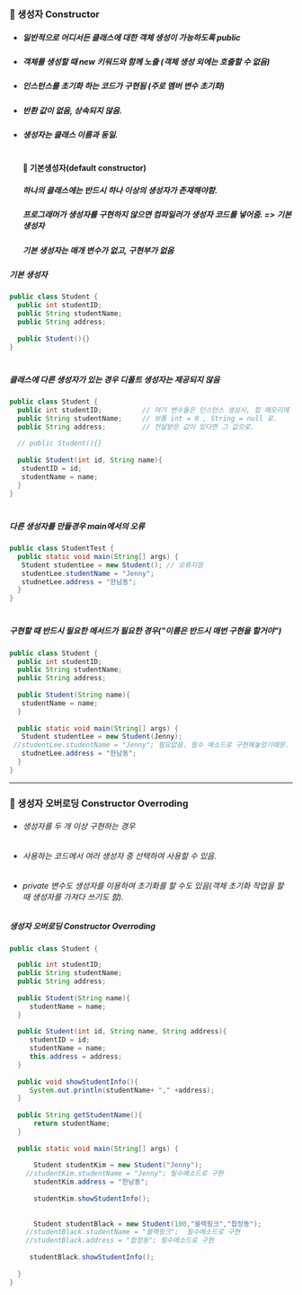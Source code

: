 ### :pushpin: 생성자 Constructor
* ##### 일반적으로 어디서든 클래스에 대한 객체 생성이 가능하도록 public
* ##### 객체를 생성할 때 new 키워드와 함께 노출 (객체 생성 외에는 호출할 수 없음)
* ##### 인스턴스를 초기화 하는 코드가 구현됨 (주로 멤버 변수 초기화)
* ##### 반환 값이 없음, 상속되지 않음.
* ##### 생성자는 클래스 이름과 동일.   
   #
   #### :round_pushpin: 기본생성자(default constructor)
   ##### 하나의 클래스에는 반드시 하나 이상의 생성자가 존재해야함.    
   ##### 프로그래머가 생성자를 구현하지 않으면 컴파일러가 생성자 코드를 넣어줌. => 기본 생성자   
   ##### 기본 생성자는 매개 변수가 없고, 구현부가 없음   
   
 
##### 기본 생성자
```java
public class Student {
  public int studentID;
  public String studentName;
  public String address;
  
  public Student(){}
}
```
   #
##### 클래스에 다른 생성자가 있는 경우 디폴트 생성자는 제공되지 않음
```java
public class Student {
  public int studentID;          // 여기 변수들은 인스턴스 생성시, 힙 메모리에 할당할 때 자동 초기화된다
  public String studentName;     // 보통 int = 0 , String = null 로.
  public String address;         // 전달받은 값이 있다면 그 값으로. 
  
  // public Student(){}
  
  public Student(int id, String name){
   studentID = id;
   studentName = name;
  }
}
```
   #
##### 다른 생성자를 만들경우 main에서의 오류
```java
public class StudentTest {
  public static void main(String[] args) {
   Student studentLee = new Student(); // 오류지점
   studentLee.studentName = "Jenny";
   studnetLee.address = "한남동";
  }
}
```
   #
##### 구현할 때 반드시 필요한 메서드가 필요한 경우("이름은 반드시 매번 구현을 할거야")
```java
public class Student {
  public int studentID;
  public String studentName;
  public String address;
  
  public Student(String name){
   studentName = name;
  }
  
  public static void main(String[] args) {
   Student studentLee = new Student(Jenny); 
 //studentLee.studentName = "Jenny"; 필요없음. 필수 메소드로 구현해놓았기때문.
   studnetLee.address = "한남동";
  }
}
```
    
       
  -----------------------------------------
### :pushpin: 생성자 오버로딩 Constructor Overroding
* ###### 생성자를 두 개 이상 구현하는 경우
* ###### 사용하는 코드에서 여러 생성자 중 선택하여 사용할 수 있음.
* ###### private 변수도 생성자를 이용하여 초기화를 할 수도 있음(객체 초기화 작업을 할 때 생성자를 가져다 쓰기도 함).

##### 생성자 오버로딩 Constructor Overroding
```java
public class Student {

  public int studentID;
  public String studentName;
  public String address;
  
  public Student(String name){
     studentName = name;
  }
  
  public Student(int id, String name, String address){
     studentID = id;
     studentName = name;
     this.address = address;
  }
  
  public void showStudentInfo(){
     System.out.println(studentName+ "," +address);
  }
  
  public String getStudentName(){
      return studentName;
  }
  
  public static void main(String[] args) {
  
      Student studentKim = new Student("Jenny"); 
    //studentKim.studentName = "Jenny"; 필수메소드로 구현
      studentKim.address = "한남동";
      
      studentKim.showStudentInfo();
      
      
      Student studentBlack = new Student(100,"블랙핑크","합정동"); 
    //studentBlack.studentName = "블랙핑크";  필수메소드로 구현
    //studentBlack.address = "합정동"; 필수메소드로 구현
      
     studentBlack.showStudentInfo();
      
  }
}
```







